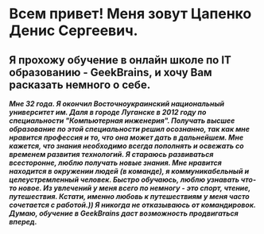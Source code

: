 # **Всем привет! Меня зовут Цапенко Денис Сергеевич.**

## **Я прохожу обучение в онлайн школе по IT образованию - __GeekBrains__, и хочу Вам расказать немного о себе.**

***Мне 32 года. Я окончил Восточноукраинский национальный университет им. Даля в городе Луганске в 2012 году по специальности "Компьютерная инженерия". Получать высшее образование по этой специальности решил осознанно, так как мне нравится профессия и то, что она может дать в дальнейшем. Мне кажется, что знания необходимо всегда пополнять и освежать со временем развития технологий. Я стараюсь развиваться всесторонне, люблю получать новые знания. Мне нравится находится в окружении людей (в команде), я коммуникабельный и целеустремленный человек. Быстро обучаюсь, люблю узнавать что-то новое. Из увлечений у меня всего по немногу - это спорт, чтение, путешествия. Кстати, именно любовь к путешествиям у меня часто сочетается с работой.)) Я никогда не отказываюсь от командировок. Думаю, обучение в __GeekBrains__ даст возможность продвигаться вперед.***